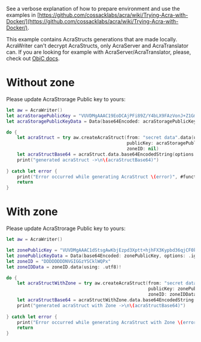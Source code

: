 See a verbose explanation of how to prepare environment and use the examples in [https://github.com/cossacklabs/acra/wiki/Trying-Acra-with-Docker/](https://github.com/cossacklabs/acra/wiki/Trying-Acra-with-Docker/). 

This example contains AcraStructs generations that are made locally. AcraWriter can't decrypt AcraStructs, only AcraServer and AcraTranslator can. If you are looking for example with AcraServer/AcraTranslator, please, check out [ObjC docs](https://github.com/cossacklabs/acra/tree/master/examples/objc).
  
# Without zone

Please update AcraStrorage Public key to yours:

```swift
let aw = AcraWriter()
let acraStoragePublicKey = "VUVDMgAAAC19EoDCAjPFi89Z/Y4bLX9FAzVonJ+Z1GmxKJQo/DvJY8K8nw9V"
let acraStoragePublicKeyData = Data(base64Encoded: acraStoragePublicKey, options: .ignoreUnknownCharacters)!

do {
    let acraStruct = try aw.createAcraStruct(from: "secret data".data(using: .utf8)!,
                                             publicKey: acraStoragePublicKeyData,
                                             zoneID: nil)
    let acraStructBase64 = acraStruct.data.base64EncodedString(options: .lineLength64Characters)
    print("generated acraStruct ->\n\(acraStructBase64)")
    
} catch let error {
    print("Error occurred while generating AcraStruct \(error)", #function)
    return
}
```


# With zone

Please update AcraStrorage Public key to yours:

```swift
let aw = AcraWriter()

let zonePublicKey = "VUVDMgAAAC1dStsgAwKbjEzpd3Xptt+hjhFX3Kypbd36qjCF0koFzZHBNPLM"
let zonePublicKeyData = Data(base64Encoded: zonePublicKey, options: .ignoreUnknownCharacters)!
let zoneID = "DDDDDDDDNVGIGGzYSCklWQPx"
let zoneIDData = zoneID.data(using: .utf8)!

do {
    let acraStructWithZone = try aw.createAcraStruct(from: "secret data with zone".data(using: .utf8)!,
                                                     publicKey: zonePublicKeyData,
                                                     zoneID: zoneIDData)
    let acraStructBase64 = acraStructWithZone.data.base64EncodedString(options: .lineLength64Characters)
    print("generated acraStruct with Zone ->\n\(acraStructBase64)")
    
} catch let error {
    print("Error occurred while generating AcraStruct with Zone \(error)", #function)
    return
}
```